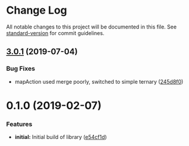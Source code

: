 # Change Log

All notable changes to this project will be documented in this file. See [standard-version](https://github.com/conventional-changelog/standard-version) for commit guidelines.

## [3.0.1](https://github.com/nullpub/dux/compare/v3.0.0...v3.0.1) (2019-07-04)


### Bug Fixes

* mapAction used merge poorly, switched to simple ternary ([245d8f0](https://github.com/nullpub/dux/commit/245d8f0))



<a name="0.1.0"></a>
# 0.1.0 (2019-02-07)


### Features

* **initial:** Initial build of library ([e54cf1d](https://github.com/nullpub/dux/commit/e54cf1d))
